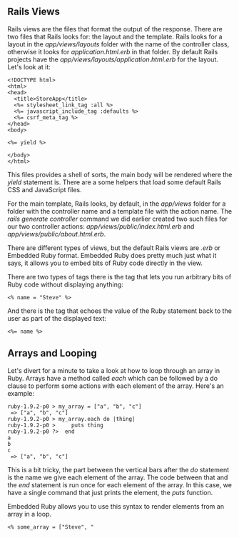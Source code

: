Rails Views
-----------

Rails views are the files that format the output of the response. There
are two files that Rails looks for: the layout and the template. Rails
looks for a layout in the *app/views/layouts* folder with the name of
the controller class, otherwise it looks for *application.html.erb* in
that folder. By default Rails projects have the
*app/views/layouts/application.html.erb* for the layout. Let's look at
it:

    <!DOCTYPE html>
    <html>
    <head>
      <title>StoreApp</title>      
      <%= stylesheet_link_tag :all %>
      <%= javascript_include_tag :defaults %>
      <%= csrf_meta_tag %>
    </head>
    <body>

    <%= yield %>

    </body>
    </html>

This files provides a shell of sorts, the main body will be rendered
where the *yield* statement is. There are a some helpers that load some
default Rails CSS and JavaScript files.

For the main template, Rails looks, by default, in the
*app/views* folder for a folder with the controller name and a template
file with the action name. The *rails generate controller* command we
did earlier created two such files for our two controller actions:
*app/views/public/index.html.erb* and *app/views/public/about.html.erb*.

There are different types of views, but the default Rails views are
*.erb* or Embedded Ruby format. Embedded Ruby does pretty much just what
it says, it allows you to embed bits of Ruby code directly in the view.

There are two types of tags there is the tag that lets you run arbitrary
bits of Ruby code without displaying anything:

    <% name = "Steve" %>

And there is the tag that echoes the value of the Ruby statement back to
the user as part of the displayed text:

    <%= name %>

Arrays and Looping
------------------

Let's divert for a minute to take a look at how to loop through an array 
in Ruby. Arrays have a method called *each* which can be followed by a
do clause to perform some actions with each element of the array. Here's
  an example:

    ruby-1.9.2-p0 > my_array = ["a", "b", "c"]
     => ["a", "b", "c"] 
    ruby-1.9.2-p0 > my_array.each do |thing|
    ruby-1.9.2-p0 >     puts thing
    ruby-1.9.2-p0 ?>  end
    a
    b
    c
     => ["a", "b", "c"] 

This is a bit tricky, the part between the vertical bars after the *do*
statement is the name we give each element of the array. The code
between that and the *end* statement is run once for each element of the
array. In this case, we have a single command that just prints the
element, the *puts* function.

Embedded Ruby allows you to use this syntax to render elements from an
array in a loop.

    <% some_array = ["Steve", "

